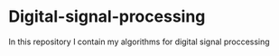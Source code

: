 # Digital-signal-processing
In this repository I contain my algorithms for digital signal proccessing
